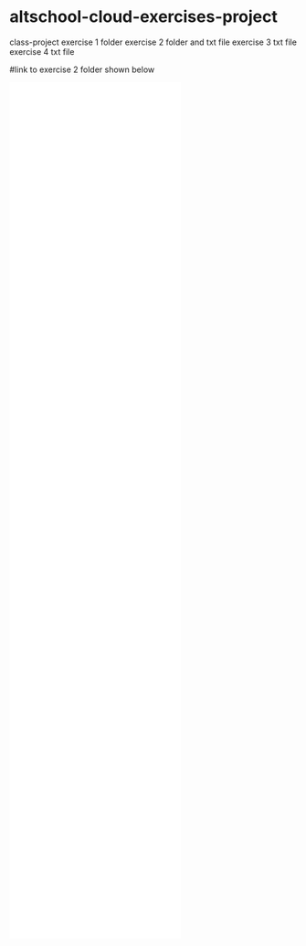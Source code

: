 # altschool-cloud-exercises-project
class-project
exercise 1 folder
exercise 2 folder and txt file
exercise 3 txt file
exercise 4 txt file

#link to exercise 2 folder shown below

![cal command](./exercise-2/cal-command.md)
![chown command](./exercise-2/chown-command.md)
![dig command](./exercise-2/dig-command.md)
![du command](./exercise-2/du-command.md)
![grep command](./exercise-2/grep-command.md)
![info command](./exercise-2/info-command.md)
![locate command](./exercise-2/locate-command.md)
![more command](./exercise-2/more-command.md)
![ping command](./exercise-2/ping-command.md)
![w command](./exercise-2/w-command.md)
